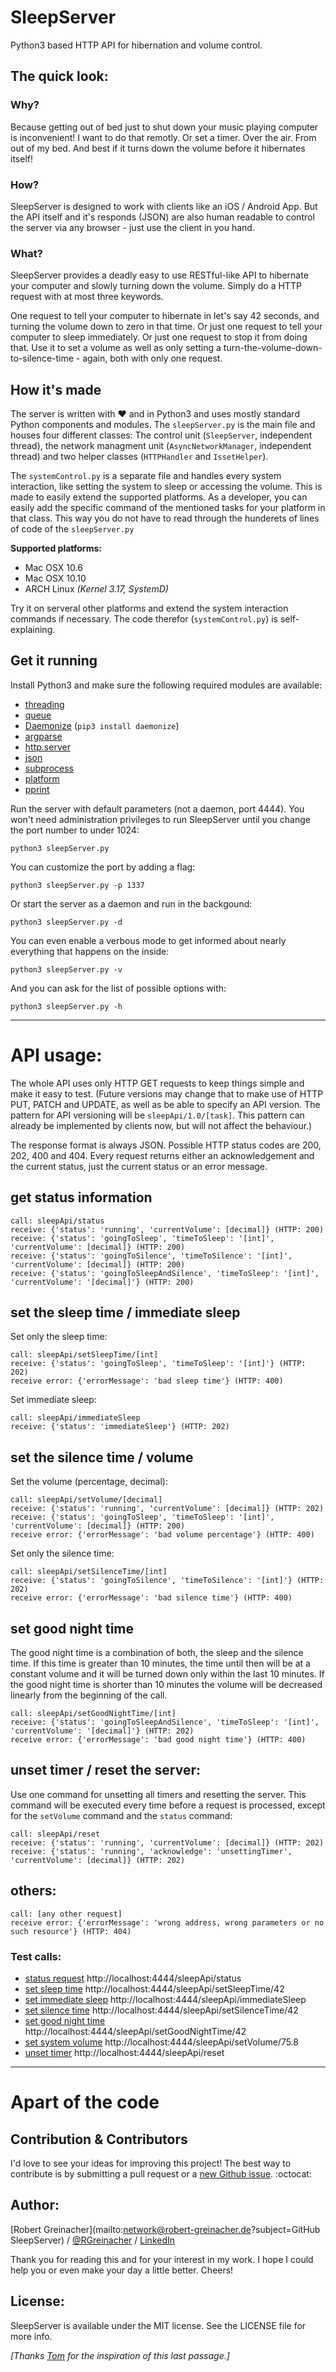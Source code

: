 # SleepServer

Python3 based HTTP API for hibernation and volume control.

## The quick look:

### Why?

Because getting out of bed just to shut down your music playing computer is inconvenient! I want to do that remotly. Or set a timer. Over the air. From out of my bed. And best if it turns down the volume before it hibernates itself!

### How?

SleepServer is designed to work with clients like an iOS / Android App. But the API itself and it's responds (JSON) are also human readable to control the server via any browser - just use the client in you hand.

### What?

SleepServer provides a deadly easy to use RESTful-like API to hibernate your computer and slowly turning down the volume. Simply do a HTTP request with at most three keywords.

One request to tell your computer to hibernate in let's say 42 seconds, and turning the volume down to zero in that time. Or just one request to tell your computer to sleep immediately. Or just one request to stop it from doing that. Use it to set a volume as well as only setting a turn-the-volume-down-to-silence-time - again, both with only one request.

## How it's made

The server is written with ❤ and in Python3 and uses mostly standard Python components and modules. The `sleepServer.py` is the main file and houses four different classes: The control unit (`SleepServer`, independent thread), the network managment unit (`AsyncNetworkManager`, independent thread) and two helper classes (`HTTPHandler` and `IssetHelper`).

The `systemControl.py` is a separate file and handles every system interaction, like setting the system to sleep or accessing the volume. This is made to easily extend the supported platforms. As a developer, you can easily add the specific command of the mentioned tasks for your platform in that class. This way you do not have to read through the hunderets of lines of code of the `sleepServer.py`

**Supported platforms:**
- Mac OSX 10.6
- Mac OSX 10.10
- ARCH Linux *(Kernel 3.17, SystemD)*

Try it on serveral other platforms and extend the system interaction commands if necessary. The code therefor (`systemControl.py`) is self-explaining.

## Get it running
Install Python3 and make sure the following required modules are available:

- [threading](https://docs.python.org/3/library/threading.html)
- [queue](https://docs.python.org/3/library/queue.html)
- [Daemonize](https://github.com/thesharp/daemonize) (`pip3 install daemonize`)
- [argparse](https://docs.python.org/3/library/argparse.html)
- [http.server](https://docs.python.org/3/library/http.server.html)
- [json](https://docs.python.org/3/library/json.html)
- [subprocess](https://docs.python.org/3/library/subprocess.html)
- [platform](https://docs.python.org/3/library/platform.html)
- [pprint](https://docs.python.org/3/library/pprint.html)

Run the server with default parameters (not a daemon, port 4444). You won't need administration privileges to run SleepServer until you change the port number to under 1024:

	python3 sleepServer.py
	
You can customize the port by adding a flag:

	python3 sleepServer.py -p 1337
	
Or start the server as a daemon and run in the backgound:

	python3 sleepServer.py -d

You can even enable a verbous mode to get informed about nearly everything that happens on the inside:

	python3 sleepServer.py -v

And you can ask for the list of possible options with:

	python3 sleepServer.py -h

***

# API usage:
The whole API uses only HTTP GET requests to keep things simple and make it easy to test.
(Future versions may change that to make use of HTTP PUT, PATCH and UPDATE, as well as be able to specify an API version.
The pattern for API versioning will be `sleepApi/1.0/[task]`. This pattern can already be implemented by clients now, but will not affect the behaviour.)

The response format is always JSON. Possible HTTP status codes are 200, 202, 400 and 404.
Every request returns either an acknowledgement and the current status, just the current status or an error message.

## get status information
    call: sleepApi/status
    receive: {'status': 'running', 'currentVolume': [decimal]} (HTTP: 200)
    receive: {'status': 'goingToSleep', 'timeToSleep': '[int]', 'currentVolume': [decimal]} (HTTP: 200)
    receive: {'status': 'goingToSilence', 'timeToSilence': '[int]', 'currentVolume': [decimal]} (HTTP: 200)
    receive: {'status': 'goingToSleepAndSilence', 'timeToSleep': '[int]', 'currentVolume': '[decimal]'} (HTTP: 200)

## set the sleep time / immediate sleep

Set only the sleep time:

    call: sleepApi/setSleepTime/[int]
    receive: {'status': 'goingToSleep', 'timeToSleep': '[int]'} (HTTP: 202)
    receive error: {'errorMessage': 'bad sleep time'} (HTTP: 400)

Set immediate sleep:

    call: sleepApi/immediateSleep
    receive: {'status': 'immediateSleep'} (HTTP: 202)
    

## set the silence time / volume

Set the volume (percentage, decimal):

    call: sleepApi/setVolume/[decimal]
    receive: {'status': 'running', 'currentVolume': [decimal]} (HTTP: 202)
    receive: {'status': 'goingToSleep', 'timeToSleep': '[int]', 'currentVolume': [decimal]} (HTTP: 200)
    receive error: {'errorMessage': 'bad volume percentage'} (HTTP: 400)

Set only the silence time:

    call: sleepApi/setSilenceTime/[int]
    receive: {'status': 'goingToSilence', 'timeToSilence': '[int]'} (HTTP: 202)
    receive error: {'errorMessage': 'bad silence time'} (HTTP: 400)

## set good night time

The good night time is a combination of both, the sleep and the silence time. If this time is greater than 10 minutes, the time until then will be at a constant volume and it will be turned down only within the last 10 minutes. If the good night time is shorter than 10 minutes the volume will be decreased linearly from the beginning of the call.

	call: sleepApi/setGoodNightTime/[int]
	receive: {'status': 'goingToSleepAndSilence', 'timeToSleep': '[int]', 'currentVolume': '[decimal]'} (HTTP: 202)
	receive error: {'errorMessage': 'bad good night time'} (HTTP: 400)


## unset timer / reset the server:

Use one command for unsetting all timers and resetting the server. This command will be executed every time before a request is processed, except for the `setVolume` command and the `status` command:

    call: sleepApi/reset
    receive: {'status': 'running', 'currentVolume': [decimal]} (HTTP: 202)
    receive: {'status': 'running', 'acknowledge': 'unsettingTimer', 'currentVolume': [decimal]} (HTTP: 202)

## others:
    call: [any other request]
    receive error: {'errorMessage': 'wrong address, wrong parameters or no such resource'} (HTTP: 404)

### Test calls:
- [status request](http://localhost:4444/sleepApi/status) http://localhost:4444/sleepApi/status
- [set sleep time](http://localhost:4444/sleepApi/setSleepTime/42) http://localhost:4444/sleepApi/setSleepTime/42
- [set immediate sleep](http://localhost:4444/sleepApi/immediateSleep) http://localhost:4444/sleepApi/immediateSleep
- [set silence time](http://localhost:4444/sleepApi/setSilenceTime/42) http://localhost:4444/sleepApi/setSilenceTime/42
- [set good night time](http://localhost:4444/sleepApi/setGoodNightTime/42) http://localhost:4444/sleepApi/setGoodNightTime/42
- [set system volume](http://localhost:4444/sleepApi/setVolume/75.8) http://localhost:4444/sleepApi/setVolume/75.8
- [unset timer](http://localhost:4444/sleepApi/reset) http://localhost:4444/sleepApi/reset

***

# Apart of the code

## Contribution & Contributors

I'd love to see your ideas for improving this project!
The best way to contribute is by submitting a pull request or a [new Github issue](https://github.com/RGreinacher/SleepServer/issues/new). :octocat:

## Author:

[Robert Greinacher](mailto:network@robert-greinacher.de?subject=GitHub SleepServer) / [@RGreinacher](https://twitter.com/RGreinacher) / [LinkedIn](https://www.linkedin.com/profile/view?id=377637892)

Thank you for reading this and for your interest in my work. I hope I could help you or even make your day a little better. Cheers!

## License:

SleepServer is available under the MIT license. See the LICENSE file for more info.

*[Thanks [Tom](https://github.com/TomKnig) for the inspiration of this last passage.]*